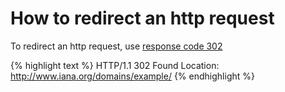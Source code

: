 ---
---


# How to redirect an http request

To redirect an http request, use [response code 302][302]

[302]: https://en.wikipedia.org/wiki/HTTP_302

{% highlight text %}
HTTP/1.1 302 Found
Location: http://www.iana.org/domains/example/
{% endhighlight %}
